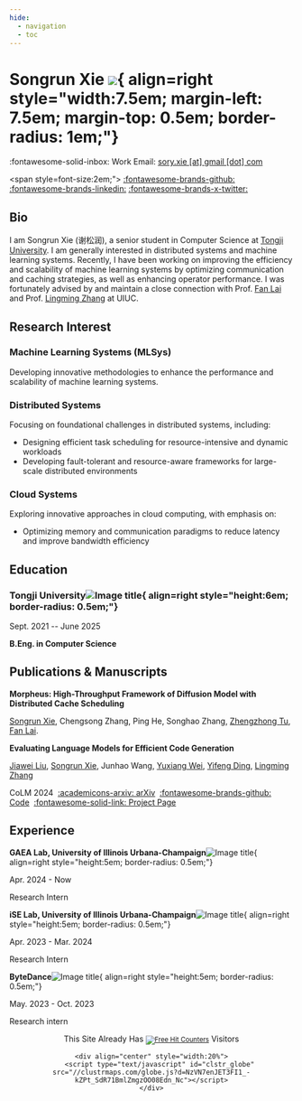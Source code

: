 ```yaml
---
hide:
  - navigation
  - toc
---
```


# Songrun Xie ![](images/por.jpg){ align=right style="width:7.5em; margin-left: 7.5em; margin-top: 0.5em; border-radius: 1em;"}

<!-- :fontawesome-solid-building: Office: [424, 60 5th Ave, New York, NY 10011](https://maps.app.goo.gl/N7m2fM5EbM3TToB79) -->

:fontawesome-solid-inbox: Work Email: [sory.xie [at] gmail [dot] com](mailto:sory.xie@gmail.com)

<!-- :fontawesome-solid-inbox: Personal Email: [sory [dot] xie [at] gmail [dot] com](mailto:sory.xie@gmail.com) -->

<!-- [:academicons-google-scholar:](https://scholar.google.com/citations?user=9wh9VXIAAAAJ&hl=en) [:academicons-semantic-scholar:](https://www.semanticscholar.org/author/Xichen-Pan/2158877024)[:fontawesome-brands-zhihu:](https://www.zhihu.com/people/xichenpan) -->
<span style=font-size:2em;"> [:fontawesome-brands-github:](https://github.com/soryxie) [:fontawesome-brands-linkedin:](https://www.linkedin.com/in/songrunxie) [:fontawesome-brands-x-twitter:](https://x.com/Sory_Xie) </span>

## Bio

I am Songrun Xie (谢松润), a senior student in Computer Science at [Tongji University](https://en.tongji.edu.cn/). I am generally interested in distributed systems and machine learning systems. Recently, I have been working on improving the efficiency and scalability of machine learning systems by optimizing communication and caching strategies, as well as enhancing operator performance.  I was fortunately advised by and maintain a close connection with Prof. [Fan Lai](https://www.fanlai.me/) and Prof. [Lingming Zhang](https://lingming.cs.illinois.edu/) at UIUC.

## Research Interest

### Machine Learning Systems (MLSys)
Developing innovative methodologies to enhance the performance and scalability of machine learning systems.

### Distributed Systems
Focusing on foundational challenges in distributed systems, including:

- Designing efficient task scheduling for resource-intensive and dynamic workloads  
- Developing fault-tolerant and resource-aware frameworks for large-scale distributed environments  

### Cloud Systems
Exploring innovative approaches in cloud computing, with emphasis on:

- Optimizing memory and communication paradigms to reduce latency and improve bandwidth efficiency  


## Education

### Tongji University![Image title](images/favicon.png){ align=right style="height:6em; border-radius: 0.5em;"}

Sept. 2021 -- June 2025

**B.Eng. in Computer Science**

## Publications & Manuscripts

**Morpheus: High-Throughput Framework of Diffusion Model with Distributed Cache Scheduling**

<u>Songrun Xie</u>, Chengsong Zhang, Ping He, Songhao Zhang, [Zhengzhong Tu](https://vztu.github.io/), [Fan Lai](https://www.fanlai.me/).


**Evaluating Language Models for Efficient Code Generation**

[Jiawei Liu](https://jw-liu.xyz/), <u>Songrun Xie</u>, Junhao Wang, [Yuxiang Wei](https://yuxiang.cs.illinois.edu/), [Yifeng Ding](https://yifeng-ding.com/), [Lingming Zhang](https://lingming.cs.illinois.edu/)

CoLM 2024&nbsp;&nbsp;[:academicons-arxiv: arXiv](https://export.arxiv.org/abs/2408.06450)&nbsp;&nbsp;[:fontawesome-brands-github: Code](https://github.com/evalplus/evalplus)&nbsp;&nbsp;[:fontawesome-solid-link: Project Page](https://evalplus.github.io/evalperf.html)

## Experience

**GAEA Lab, University of Illinois Urbana-Champaign**![Image title](images/uiuc.png){ align=right style="height:5em; border-radius: 0.5em;"}

Apr. 2024 - Now

Research Intern

**iSE Lab, University of Illinois Urbana-Champaign**![Image title](images/uiuc.png){ align=right style="height:5em; border-radius: 0.5em;"}

Apr. 2023 - Mar. 2024

Research Intern

**ByteDance**![Image title](images/tiktok.png){ align=right style="height:5em; border-radius: 0.5em;"}

May. 2023 - Oct. 2023

Research intern


<div align="center">
    <div align="center">
        This Site Already Has 
            <small><a href="https://www.easycounter.com/"><img src="https://www.easycounter.com/counter.php?together" border="0" alt="Free Hit Counters"></a></small>
         Visitors
    </div>

    <div align="center" style="width:20%">
        <script type="text/javascript" id="clstr_globe" src="//clustrmaps.com/globe.js?d=NzVN7enJET3FI1_-kZPt_SdR71BmlZmgzOO08Edn_Nc"></script>
    </div>
</div>
